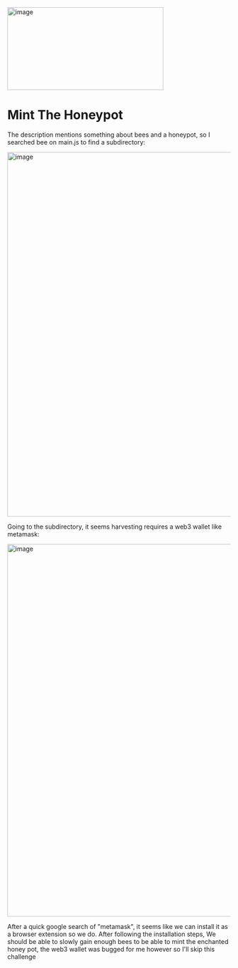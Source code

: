<img width="352" height="187" alt="image" src="https://github.com/user-attachments/assets/ed40d0b4-e04b-4c85-99ad-549522dd1054" />

# Mint The Honeypot
The description mentions something about bees and a honeypot, so I searched bee on main.js to find a subdirectory:

<img width="1602" height="823" alt="image" src="https://github.com/user-attachments/assets/e9701b24-026d-4faa-af50-d08c306be569" />


Going to the subdirectory, it seems harvesting requires a web3 wallet like metamask:

<img width="1605" height="841" alt="image" src="https://github.com/user-attachments/assets/0ff65a7c-7447-499b-9d60-398ee59d4eae" />

After a quick google search of "metamask", it seems like we can install it as a browser extension so we do. After following the installation steps, 
We should be able to slowly gain enough bees to be able to mint the enchanted honey pot, the web3 wallet was bugged for me however so I'll skip this challenge
